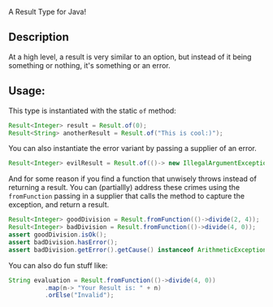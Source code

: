 A Result Type for Java!
## Description
At a high level, a result is very similar to an option, but instead of it being something or nothing, it's something or an error.

## Usage:
This type is instantiated with the static `of` method: 
```java
Result<Integer> result = Result.of(0);
Result<String> anotherResult = Result.of("This is cool:)");
```
You can also instantiate the error variant by passing a supplier of an error.
```java
Result<Integer> evilResult = Result.of(()-> new IllegalArgumentException("An evil error"));
```
And for some reason if you find a function that unwisely throws instead of returning a result. You can (partiallly) address these crimes using the `fromFunction` passing in a supplier that calls the method to capture the exception, and return a result.

```java
Result<Integer> goodDivision = Result.fromFunction(()->divide(2, 4));
Result<Integer> badDivision = Result.fromFunction(()->divide(4, 0));
assert goodDivision.isOk();
assert badDivision.hasError();
assert badDivision.getError().getCause() instanceof ArithmeticException;
```

You can also do fun stuff like:
```java
String evaluation = Result.fromFunction(()->divide(4, 0))
          .map(n-> "Your Result is: " + n)
          .orElse("Invalid");
```
